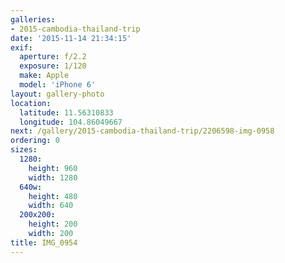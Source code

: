 ```yaml
---
galleries:
- 2015-cambodia-thailand-trip
date: '2015-11-14 21:34:15'
exif:
  aperture: f/2.2
  exposure: 1/120
  make: Apple
  model: 'iPhone 6'
layout: gallery-photo
location:
  latitude: 11.56310833
  longitude: 104.86049667
next: /gallery/2015-cambodia-thailand-trip/2206598-img-0958
ordering: 0
sizes:
  1280:
    height: 960
    width: 1280
  640w:
    height: 480
    width: 640
  200x200:
    height: 200
    width: 200
title: IMG_0954
---
```

